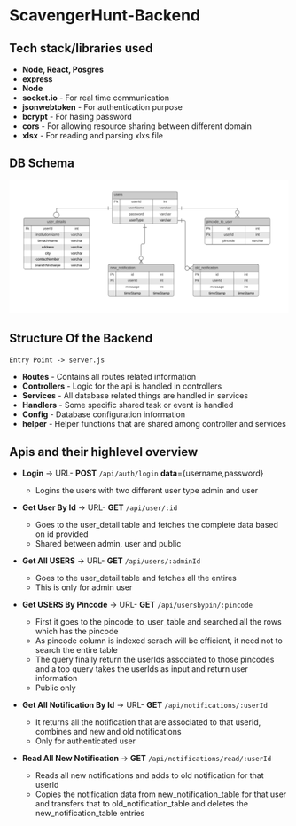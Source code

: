 # ScavengerHunt-Backend

## Tech stack/libraries used
* **Node, React, Posgres**
* **express**
* **Node**
* **socket.io** - For real time communication 
* **jsonwebtoken** - For authentication purpose
* **bcrypt** - For hasing password
* **cors** - For allowing resource sharing between different domain
* **xlsx** - For reading and parsing xlxs file

## DB Schema
<img src="https://github.com/biswajit-debnath/ScavengerHunt-Backend/blob/main/mockups/db_schema.PNG"/>

## Structure Of the Backend
`Entry Point -> server.js`   
* **Routes** - Contains all routes related information
* **Controllers** - Logic for the api is handled in controllers
* **Services** - All database related things are handled in services
* **Handlers** - Some specific shared task or event is handled
* **Config** - Database configuration information
* **helper** - Helper functions that are shared among controller and services

## Apis and their highlevel overview
* **Login** -> URL- **POST** `/api/auth/login`  **data**={username,password}
  * Logins the users with two different user type admin and user


* **Get User By Id** -> URL- **GET** `/api/user/:id`  
  * Goes to the user_detail table and fetches the complete data based on id provided 
  * Shared between admin, user and public

* **Get All USERS** -> URL- **GET** `/api/users/:adminId`  
  * Goes to the user_detail table and fetches all the entires
  * This is only for admin user

* **Get USERS By Pincode** -> URL- **GET** `/api/usersbypin/:pincode`  
  * First it goes to the pincode_to_user_table and searched all the rows which has the pincode
  * As pincode column is indexed serach will be efficient, it need not to search the entire table
  * The query finally return the userIds associated to those pincodes and a top query takes the userIds as input and return user information
  * Public only

* **Get All Notification By Id** -> URL- **GET** `/api/notifications/:userId`  
  * It returns all the notification that are associated to that userId, combines and new and old notifications
  * Only for authenticated user

* **Read All New Notification** ->  **GET** `/api/notifications/read/:userId` 
  * Reads all new notifications and adds to old notification for that userId
  * Copies the notification data from new_notification_table for that user and transfers that to old_notification_table and deletes the new_notification_table entries
